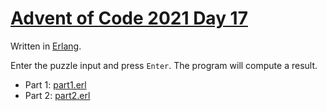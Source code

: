 # [Advent of Code 2021 Day 17](https://adventofcode.com/2021/day/17)

Written in [Erlang](https://en.wikipedia.org/wiki/Erlang_(programming_language)).

Enter the puzzle input and press `Enter`. The program will compute a result.

  * Part 1: [part1.erl](part1.erl)
  * Part 2: [part2.erl](part2.erl)
